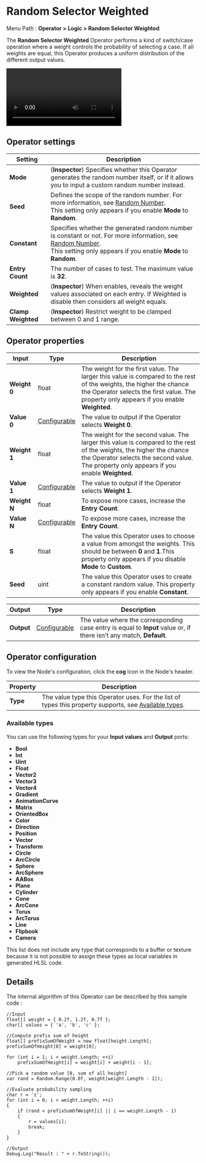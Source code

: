 # Random Selector Weighted



Menu Path : **Operator > Logic > Random Selector Weighted**

The **Random Selector Weighted** Operator performs a kind of switch/case operation where a weight controls the probability of selecting a case. If all weights are equal, this Operator produces a uniform distribution of the different output values.

<video src="Images/Operator-ProbabilitySamplingExample.mp4" width="auto" height="auto" autoplay="true" loop="true" controls></video>

## Operator settings

| **Setting**        | **Description**                                              |
| ------------------ | ------------------------------------------------------------ |
| **Mode**           | (**Inspector**) Specifies whether this Operator generates the random number itself, or if it allows you to input a custom random number instead. |
| **Seed**           | Defines the scope of the random number. For more information, see [Random Number](Operator-RandomNumber.md#oprerator-settings).<br/>This setting only appears if you enable **Mode** to **Random**. |
| **Constant**       | Specifies whether the generated random number is constant or not. For more information, see [Random Number](Operator-RandomNumber.md#oprerator-settings).<br/>This setting only appears if you enable **Mode** to **Random**. |
| **Entry Count**    | The number of cases to test. The maximum value is **32**.    |
| **Weighted**       | (**Inspector**) When enables, reveals the weight values associated on each entry. If Weighted is disable then considers all weight equals. |
| **Clamp Weighted** | (**Inspector**) Restrict weight to be clamped between 0 and 1 range. |

## Operator properties

| **Input**    | **Type**                                | **Description**                                              |
| ------------ | --------------------------------------- | ------------------------------------------------------------ |
| **Weight 0** | float                                   | The weight for the first value. The larger this value is compared to the rest of the weights, the higher the chance the Operator selects the first value. The property only appears if you enable **Weighted**. |
| **Value 0**  | [Configurable](#operator-configuration) | The value to output if the Operator selects **Weight 0**.    |
| **Weight 1** | float                                   | The weight for the second value. The larger this value is compared to the rest of the weights, the higher the chance the Operator selects the second value. The property only appears if you enable **Weighted**. |
| **Value 1**  | [Configurable](#operator-configuration) | The value to output if the Operator selects **Weight 1**.    |
| **Weight N** | float                                   | To expose more cases, increase the **Entry Count**.          |
| **Value N**  | [Configurable](#operator-configuration) | To expose more cases, increase the **Entry Count**.          |
| **S**        | float                                   | The value this Operator uses to choose a value from amongst the weights. This should be between **0** and **1**.This property only appears if you disable **Mode** to **Custom**. |
| **Seed**     | uint                                    | The value this Operator uses to create a constant random value. This property only appears if you enable **Constant**. |

| **Output** | **Type**                                | **Description**                                              |
| ---------- | --------------------------------------- | ------------------------------------------------------------ |
| **Output** | [Configurable](#operator-configuration) | The value where the corresponding case entry is equal to **Input** value or, if there isn’t any match, **Default**. |

## Operator configuration

To view the Node's configuration, click the **cog** icon in the Node's header.

| **Property** | **Description**                                              |
| ------------ | ------------------------------------------------------------ |
| **Type**     | The value type this Operator uses. For the list of types this property supports, see [Available types](#available-types). |

### Available types

You can use the following types for your **Input values** and **Output** ports:

- **Bool**
- **Int**
- **Uint**
- **Float**
- **Vector2**
- **Vector3**
- **Vector4**
- **Gradient**
- **AnimationCurve**
- **Matrix**
- **OrientedBox**
- **Color**
- **Direction**
- **Position**
- **Vector**
- **Transform**
- **Circle**
- **ArcCircle**
- **Sphere**
- **ArcSphere**
- **AABox**
- **Plane**
- **Cylinder**
- **Cone**
- **ArcCone**
- **Torus**
- **ArcTorus**
- **Line**
- **Flipbook**
- **Camera**

This list does not include any type that corresponds to a buffer or texture because it is not possible to assign these types as local variables in generated HLSL code.

## Details

The internal algorithm of this Operator can be described by this sample code :

```
//Input
float[] weight = { 0.2f, 1.2f, 0.7f };
char[] values = { 'a', 'b', 'c' };

//Compute prefix sum of height
float[] prefixSumOfWeight = new float[height.Length];
prefixSumOfHeight[0] = weight[0];

for (int i = 1; i < weight.Length; ++i)
    prefixSumOfHeight[i] = weight[i] + weight[i - 1];

//Pick a random value [0, sum of all height]
var rand = Random.Range(0.0f, weight[weight.Length - 1]);

//Evaluate probability sampling
char r = 'z';
for (int i = 0; i < weight.Length; ++i)
{
    if (rand < prefixSumOfWeight[i] || i == weight.Length - 1)
    {
        r = values[i];
        break;
    }
}

//Output
Debug.Log("Result : " + r.ToString());
```
